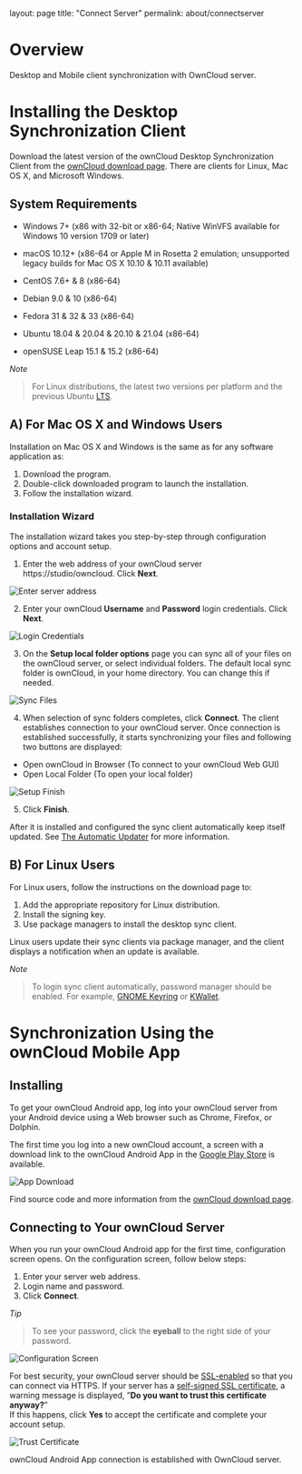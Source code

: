 layout: page
title: "Connect Server"
permalink: about/connectserver

# Overview

Desktop and Mobile client synchronization with OwnCloud server.

# Installing the Desktop Synchronization Client

Download the latest version of the ownCloud Desktop Synchronization Client from the [ownCloud download page](https://owncloud.org/install/#desktop). There are clients for Linux, Mac OS X, and Microsoft Windows.

## System Requirements

- Windows 7+ (x86 with 32-bit or x86-64; Native WinVFS available for Windows 10 version 1709 or later)

- macOS 10.12+ (x86-64 or Apple M in Rosetta 2 emulation; unsupported legacy builds for Mac OS X 10.10 & 10.11 available)

- CentOS 7.6+ & 8 (x86-64)

- Debian 9.0 & 10 (x86-64)

- Fedora 31 & 32 & 33 (x86-64)

- Ubuntu 18.04 & 20.04 & 20.10 & 21.04 (x86-64)

- openSUSE Leap 15.1 & 15.2 (x86-64)

*Note*
>
>For Linux distributions, the latest two versions per platform and the previous Ubuntu [LTS](https://wiki.ubuntu.com/LTS).

## A) For Mac OS X and Windows Users

Installation on Mac OS X and Windows is the same as for any software application as:

1. Download the program.
2. Double-click downloaded program to launch the installation.
3. Follow the installation wizard. 

### Installation Wizard

The installation wizard takes you step-by-step through configuration options and account setup. 

1. Enter the web address of your ownCloud server https://studio/owncloud. Click **Next**.

![Enter server address](https://github.com/satyajeetmunje/satyajeetmunje.github.io/blob/main/Page2.1.png)

2. Enter your ownCloud **Username** and **Password** login credentials. Click **Next**.

![Login Credentials](https://github.com/satyajeetmunje/satyajeetmunje.github.io/blob/main/Page2.2.png)

3. On the **Setup local folder options** page you can sync all of your files on the ownCloud server, or select individual folders. 
The default local sync folder is ownCloud, in your home directory.
You can change this if needed.

![Sync Files](https://github.com/satyajeetmunje/satyajeetmunje.github.io/blob/main/Page2.3.png)

4. When selection of sync folders completes, click **Connect**. The client establishes connection to your ownCloud server.
   Once connection is established successfully, it starts synchronizing your files and following two buttons are displayed:
   
  - Open ownCloud in Browser (To connect to your ownCloud Web GUI)
  - Open Local Folder (To open your local folder)
 
![Setup Finish](https://github.com/satyajeetmunje/satyajeetmunje.github.io/blob/main/Page2.4.png)

5. Click **Finish**.

After it is installed and configured the sync client automatically keep itself updated. See [The Automatic Updater](https://doc.owncloud.org/desktop/2.0/autoupdate.html) for more information.

## B) For Linux Users

For Linux users, follow the instructions on the download page to:

1. Add the appropriate repository for Linux distribution.
2. Install the signing key.
3. Use package managers to install the desktop sync client. 

Linux users update their sync clients via package manager, and the client displays a notification when an update is available.

*Note*
>
>To login sync client automatically, password manager should be enabled. For example, [GNOME Keyring](https://wiki.gnome.org/Projects/GnomeKeyring/) or [KWallet](https://utils.kde.org/projects/kwalletmanager/).

# Synchronization Using the ownCloud Mobile App

## Installing

To get your ownCloud Android app, log into your ownCloud server from your Android device using a Web browser such as Chrome, Firefox, or Dolphin.

The first time you log into a new ownCloud account, a screen with a download link to the ownCloud Android App in the [Google Play Store](https://play.google.com/store/apps/details?id=com.owncloud.android) is available.

![App Download](https://github.com/satyajeetmunje/satyajeetmunje.github.io/blob/main/Screen3.1.png)

Find source code and more information from the [ownCloud download page](http://owncloud.org/install/#mobile). 

## Connecting to Your ownCloud Server

When you run your ownCloud Android app for the first time, configuration screen opens. On the configuration screen, follow below steps:

1. Enter your server web address.
2. Login name and password.
3. Click **Connect**. 

*Tip*
>
>To see your password, click the **eyeball** to the right side of your password.

![Configuration Screen](https://github.com/satyajeetmunje/satyajeetmunje.github.io/blob/main/Screen3.2.png)

For best security, your ownCloud server should be [SSL-enabled](http://info.ssl.com/article.aspx?id=10241) so that you can connect via HTTPS.
If your server has a [self-signed SSL certificate](https://www.digitalocean.com/community/tutorials/how-to-create-a-self-signed-ssl-certificate-for-apache-in-ubuntu-16-04), a warning message is displayed, ”**Do you want to trust this certificate anyway?**”<br>
If this happens, click **Yes** to accept the certificate and complete your account setup.

![Trust Certificate](https://github.com/satyajeetmunje/satyajeetmunje.github.io/blob/main/Screen3.3.png)

ownCloud Android App connection is established with OwnCloud server.





